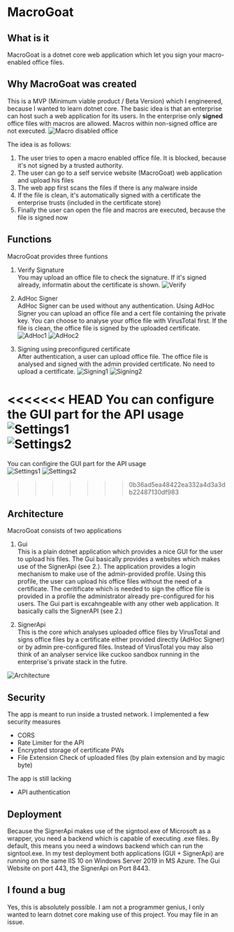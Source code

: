 # MacroGoat

## What is it
MacroGoat is a dotnet core web application which let you sign your macro-enabled office files. 

## Why MacroGoat was created
This is a MVP (Minimum viable product / Beta Version) which I engineered, because I wanted to learn dotnet core. The basic idea is that an enterprise can host such 
a web application for its users. In the enterprise only **signed** office files with macros are allowed. Macros within non-signed office are not executed. 
 ![Macro disabled office](/img/office_macro_only_signed_allowed.png)


The idea is as follows:
1. The user tries to open a macro enabled office file. It is blocked, because it's not signed by a trusted authority.
2. The user can go to a self service website (MacroGoat) web application and upload his files
3. The web app first scans the files if there is any malware inside
4. If the file is clean, it's automatically signed with a certificate the enterprise trusts (included in the certificate store)
5. Finally the user can open the file and macros are executed, because the file is signed now



## Functions
MacroGoat provides three funtions
1. Verify Signature  
You may upload an office file to check the signature. If it's signed already, informatin about the certificate is shown.
![Verify](/img/verify_demo.png)

2. AdHoc Signer  
AdHoc Signer can be used without any authentication. Using AdHoc Signer you can upload an office file and a cert file containing the private key.
You can choose to analyse your office file with VirusTotal first. If the file is clean, the office file is signed by the uploaded certificate. 
![AdHoc1](/img/adhoc_demo1.png)
![AdHoc2](/img/adhoc_demo2.png)

3. Signing using preconfigured certificate  
After authentication, a user can upload office file. The office file is analysed and signed with the admin provided certificate. No need to upload a certificate.
![Signing1](/img/signing1.png)
![Signing2](/img/signing2.png)


<<<<<<< HEAD
You can configure the GUI part for the API usage  
![Settings1](/img/settings1.png)  
![Settings2](/img/settings2.png)  
=======
You can configire the GUI part for the API usage  
![Settings1](/img/settings1.png)
![Settings2](/img/settings2.png)
>>>>>>> 0b36ad5ea48422ea332a4d3a3db22487130df983


## Architecture
MacroGoat consists of two applications

1. Gui  
This is a plain dotnet application which provides a nice GUI for the user to upload his files. The Gui basically provides a websites which makes use of the SignerApi (see 2.). The 
application provides a login mechanism to make use of the admin-provided profile. Using this profile, the user can upload his office files without the need of a certificate. The
ceritificate which is needed to sign the office file is provided in a profile the administrator already pre-configured for his users. The Gui part is excahngeable with any other 
web application. It basically calls the SignerAPI (see 2.)

2. SignerApi  
This is the core which analyses uploaded office files by VirusTotal and signs office files by a certificate either provided directly (AdHoc Signer) or by admin pre-configured files.
Instead of VirusTotal you may also think of an analyser service like cuckoo sandbox running in the enterprise's private stack in the futire.

![Architecture](/img/MacroGoat_Architecture.png)


## Security
The app is meant to run inside a trusted network. I implemented a few security measures
- CORS
- Rate Limiter for the API
- Encrypted storage of certificate PWs
- File Extension Check of uploaded files (by plain extension and by magic byte)

The app is still lacking
- API authentication


## Deployment
Because the SignerApi makes use of the signtool.exe of Microsoft as a wrapper, you need a backend which is capable of executing .exe files. By default, this means you need a 
windows backend which can run the signtool.exe. In my test deployment both applications (GUI + SignerApi) are running on the same IIS 10 on Windows Server 2019 in MS Azure. The 
Gui Website on port 443, the SignerApi on Port 8443.


## I found a bug
Yes, this is absolutely possible. I am not a programmer genius, I only wanted to learn dotnet core making use of this project. You may file in an issue.



